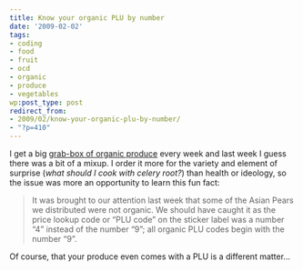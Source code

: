 ```yaml
---
title: Know your organic PLU by number
date: '2009-02-02'
tags:
- coding
- food
- fruit
- ocd
- organic
- produce
- vegetables
wp:post_type: post
redirect_from:
- 2009/02/know-your-organic-plu-by-number/
- "?p=410"
---
```


I get a big [grab-box of organic produce](http://www.bostonorganics.com/) every week and last week I guess there was a bit of a mixup. I order it more for the variety and element of surprise (_what should I cook with celery root?_) than health or ideology, so the issue was more an opportunity to learn this fun fact:

>

> It was brought to our attention last week that some of the Asian Pears we distributed were not organic. We should have caught it as the price lookup code or “PLU code” on the sticker label was a number “4” instead of the number “9”; all organic PLU codes begin with the number “9”. 

Of course, that your produce even comes with a PLU is a different matter...
